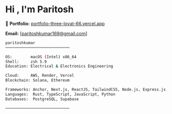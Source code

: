 # Hi , I'm Paritosh

🔗 **Portfolio:** [portfolio-three-lovat-66.vercel.app](https://portfolio-three-lovat-66.vercel.app/)

   **Email:** [paritoshkumar169@gmail.com]

```bash
paritoshkumar
────────────────────────────

OS:        macOS (Intel) x86_64
Shell:     zsh 5.9
Education: Electrical & Electronics Engineering

Cloud:     AWS, Render, Vercel
Blockchain: Solana, Ethereum

Frameworks: Anchor, Next.js, ReactJS, TailwindCSS, Node.js, Express.js, Hardhat
Languages:  Rust, TypeScript, JavaScript, Python
Databases:  PostgreSQL, Supabase

────────────────────────────
```
